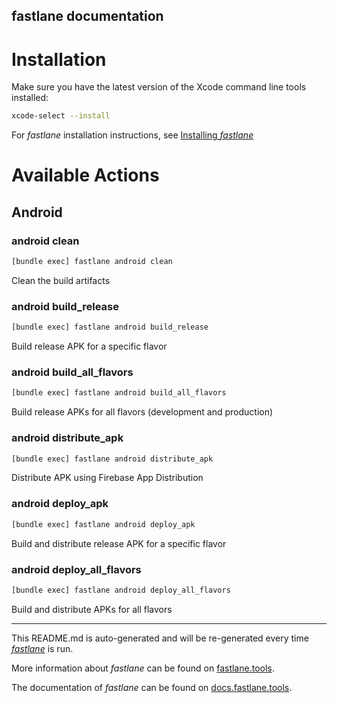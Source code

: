 fastlane documentation
----

# Installation

Make sure you have the latest version of the Xcode command line tools installed:

```sh
xcode-select --install
```

For _fastlane_ installation instructions, see [Installing _fastlane_](https://docs.fastlane.tools/#installing-fastlane)

# Available Actions

## Android

### android clean

```sh
[bundle exec] fastlane android clean
```

Clean the build artifacts

### android build_release

```sh
[bundle exec] fastlane android build_release
```

Build release APK for a specific flavor

### android build_all_flavors

```sh
[bundle exec] fastlane android build_all_flavors
```

Build release APKs for all flavors (development and production)

### android distribute_apk

```sh
[bundle exec] fastlane android distribute_apk
```

Distribute APK using Firebase App Distribution

### android deploy_apk

```sh
[bundle exec] fastlane android deploy_apk
```

Build and distribute release APK for a specific flavor

### android deploy_all_flavors

```sh
[bundle exec] fastlane android deploy_all_flavors
```

Build and distribute APKs for all flavors

----

This README.md is auto-generated and will be re-generated every time [_fastlane_](https://fastlane.tools) is run.

More information about _fastlane_ can be found on [fastlane.tools](https://fastlane.tools).

The documentation of _fastlane_ can be found on [docs.fastlane.tools](https://docs.fastlane.tools).
